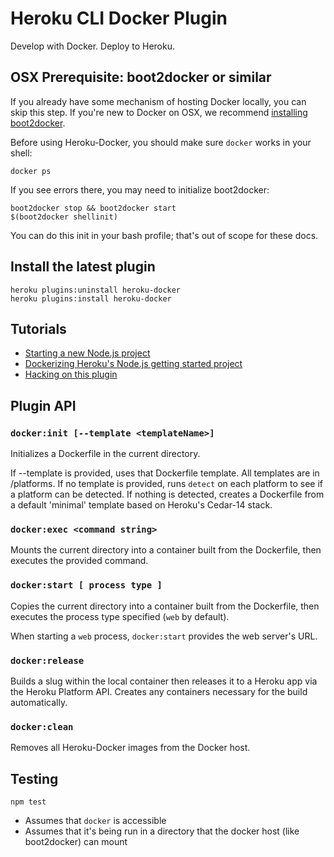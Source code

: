 # Heroku CLI Docker Plugin

Develop with Docker. Deploy to Heroku.

## OSX Prerequisite: boot2docker or similar

If you already have some mechanism of hosting Docker locally, you can skip this step.
If you're new to Docker on OSX, we recommend
[installing boot2docker](http://boot2docker.io/).

Before using Heroku-Docker, you should make sure `docker` works in your shell:

```
docker ps
```

If you see errors there, you may need to initialize boot2docker:

```
boot2docker stop && boot2docker start
$(boot2docker shellinit)
```

You can do this init in your bash profile; that's out of scope for these docs.

## Install the latest plugin

```
heroku plugins:uninstall heroku-docker
heroku plugins:install heroku-docker
```

## Tutorials

- [Starting a new Node.js project](docs/new-project.md)
- [Dockerizing Heroku's Node.js getting started project](docs/node-getting-started.md)
- [Hacking on this plugin](docs/hacking.md)

## Plugin API

### `docker:init [--template <templateName>]`

Initializes a Dockerfile in the current directory.

If --template is provided, uses that Dockerfile template.
All templates are in /platforms.
If no template is provided,
runs `detect` on each platform to see if a platform can be detected.
If nothing is detected, creates a Dockerfile from a default 'minimal' template
based on Heroku's Cedar-14 stack.

### `docker:exec <command string>`

Mounts the current directory into a container built from the Dockerfile,
then executes the provided command.

### `docker:start [ process type ]`

Copies the current directory into a container built from the Dockerfile,
then executes the process type specified (`web` by default).

When starting a `web` process, `docker:start` provides the web server's URL.

### `docker:release`

Builds a slug within the local container then releases it to a Heroku app
via the Heroku Platform API.
Creates any containers necessary for the build automatically.

### `docker:clean`

Removes all Heroku-Docker images from the Docker host.

## Testing

`npm test`

- Assumes that `docker` is accessible
- Assumes that it's being run in a directory that the docker host (like boot2docker) can mount
